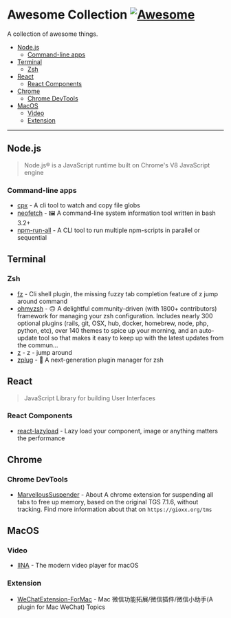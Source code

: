 # **Awesome Collection** [![Awesome](https://cdn.rawgit.com/sindresorhus/awesome/d7305f38d29fed78fa85652e3a63e154dd8e8829/media/badge.svg)](https://github.com/sindresorhus/awesome)

A collection of awesome things.

<!-- vim-markdown-toc GFM -->

* [Node.js](#nodejs)
  * [Command-line apps](#command-line-apps)
* [Terminal](#terminal)
  * [Zsh](#zsh)
* [React](#react)
  * [React Components](#react-components)
* [Chrome](#chrome)
  * [Chrome DevTools](#chrome-devtools)
* [MacOS](#macos)
  * [Video](#video)
  * [Extension](#extension)

<!-- vim-markdown-toc -->

---

## Node.js

> Node.js® is a JavaScript runtime built on Chrome's V8 JavaScript engine

### Command-line apps

- [cpx](https://github.com/mysticatea/cpx) - A cli tool to watch and copy file
  globs
- [neofetch](https://github.com/dylanaraps/neofetch) - 🖼️ A command-line system
  information tool written in bash 3.2+
- [npm-run-all](https://github.com/mysticatea/npm-run-all) - A CLI tool to run
  multiple npm-scripts in parallel or sequential

## Terminal

### Zsh

- [fz](https://github.com/changyuheng/fz) - Cli shell plugin, the missing fuzzy
  tab completion feature of z jump around command
- [ohmyzsh](https://github.com/ohmyzsh/ohmyzsh) - 🙃 A delightful
  community-driven (with 1800+ contributors) framework for managing your zsh
  configuration. Includes nearly 300 optional plugins (rails, git, OSX, hub,
  docker, homebrew, node, php, python, etc), over 140 themes to spice up your
  morning, and an auto-update tool so that makes it easy to keep up with the
  latest updates from the commun…
- [z](https://github.com/rupa/z) - z - jump around
- [zplug](https://github.com/zplug/zplug) - 🌺 A next-generation plugin manager
  for zsh

## React

> JavaScript Library for building User Interfaces

### React Components

- [react-lazyload](https://github.com/twobin/react-lazyload) - Lazy load your
  component, image or anything matters the performance

## Chrome

### Chrome DevTools

- [MarvellousSuspender](https://github.com/gioxx/MarvellousSuspender) - About A
  chrome extension for suspending all tabs to free up memory, based on the
  original TGS 7.1.6, without tracking. Find more information about that on
  `https://gioxx.org/tms`

## MacOS

### Video

- [IINA](https://github.com/iina/iina) - The modern video player for macOS

### Extension

- [WeChatExtension-ForMac](https://github.com/MustangYM/WeChatExtension-ForMac) -
  Mac 微信功能拓展/微信插件/微信小助手(A plugin for Mac WeChat) Topics

